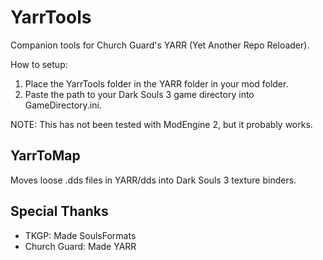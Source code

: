 # YarrTools
Companion tools for Church Guard's YARR (Yet Another Repo Reloader).

How to setup:

1. Place the YarrTools folder in the YARR folder in your mod folder.
2. Paste the path to your Dark Souls 3 game directory into GameDirectory.ini.

NOTE: This has not been tested with ModEngine 2, but it probably works.

## YarrToMap
Moves loose .dds files in YARR/dds into Dark Souls 3 texture binders.

## Special Thanks
- TKGP: Made SoulsFormats
- Church Guard: Made YARR
